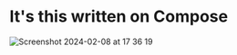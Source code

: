 # It's this written on Compose

![Screenshot 2024-02-08 at 17 36 19](https://github.com/BoyanPavlov/FinalScreenshotTaskManager/assets/57092133/0d1a2bcb-cac9-47c2-b60a-e864c2323b72)
